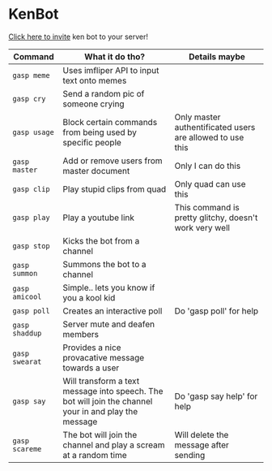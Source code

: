 # KenBot

[Click here to invite](https://discord.com/api/oauth2/authorize?client_id=770766611929366551&permissions=8&scope=bot) ken bot to your server!

| Command | What it do tho? | Details maybe |
|----------------------------------|---------------------------------------------------------------------------------------------------------------------------------------------------------------------------------------------------------------|-----------------------------------------------------------------------------------------------------|
| `gasp meme` | Uses imfliper API to input text onto memes |  |
| `gasp cry` | Send a random pic of someone crying | |
| `gasp usage` | Block certain commands from being used by specific people | Only master authentificated users are allowed to use this |
| `gasp master` | Add or remove users from master document | Only I can do this |
| `gasp clip` | Play stupid clips from quad | Only quad can use this |
| `gasp play` | Play a youtube link | This command is pretty glitchy, doesn't work very well |
| `gasp stop` | Kicks the bot from a channel |  |
| `gasp summon` | Summons the bot to a channel |  |
| `gasp amicool` | Simple.. lets you know if you a kool kid |  |
| `gasp poll` | Creates an interactive poll | Do 'gasp poll' for help |
| `gasp shaddup` | Server mute and deafen members |  |
| `gasp swearat` | Provides a nice provacative message towards a user |  |
| `gasp say` | Will transform a text message into speech. The bot will join the channel your in and play the message | Do 'gasp say help' for help |
| `gasp scareme` | The bot will join the channel and play a scream at a random time | Will delete the message after sending |



